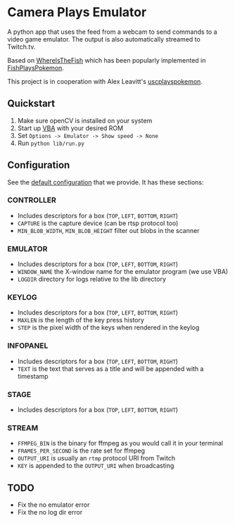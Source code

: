 Camera Plays Emulator
=====================
A python app that uses the feed from a webcam to send commands to a video game emulator. The output is also automatically streamed to Twitch.tv.

Based on [WhereIsTheFish](http://github.com/catherinemoresco/whereisthefish) which has been popularly implemented in [FishPlaysPokemon](http://www.twitch.tv/fishplayspokemon).

This project is in cooperation with Alex Leavitt's [uscplayspokemon](http://github.com/alexleavitt/uscplayspokemon).

Quickstart
----------
1. Make sure openCV is installed on your system
2. Start up [VBA](http://visualboyadvance.net/) with your desired ROM
3. Set `Options -> Emulator -> Show speed -> None`
4. Run `python lib/run.py`

Configuration
-------------
See the [default configuration](config/config.ini.default) that we provide. It has these sections:
### CONTROLLER
- Includes descriptors for a box (`TOP`, `LEFT`, `BOTTOM`, `RIGHT`)
- `CAPTURE` is the capture device (can be rtsp protocol too)
- `MIN_BLOB_WIDTH`, `MIN_BLOB_HEIGHT` filter out blobs in the scanner

### EMULATOR
- Includes descriptors for a box (`TOP`, `LEFT`, `BOTTOM`, `RIGHT`)
- `WINDOW_NAME` the X-window name for the emulator program (we use VBA)
- `LOGDIR` directory for logs relative to the lib directory

### KEYLOG
- Includes descriptors for a box (`TOP`, `LEFT`, `BOTTOM`, `RIGHT`)
- `MAXLEN` is the length of the key press history
- `STEP` is the pixel width of the keys when rendered in the keylog

### INFOPANEL
- Includes descriptors for a box (`TOP`, `LEFT`, `BOTTOM`, `RIGHT`)
- `TEXT` is the text that serves as a title and will be appended with a timestamp

### STAGE
- Includes descriptors for a box (`TOP`, `LEFT`, `BOTTOM`, `RIGHT`)

### STREAM
- `FFMPEG_BIN` is the binary for ffmpeg as you would call it in your terminal
- `FRAMES_PER_SECOND` is the rate set for ffmpeg
- `OUTPUT_URI` is usually an `rtmp` protocol URI from Twitch
- `KEY` is appended to the `OUTPUT_URI` when broadcasting

TODO
----
- Fix the no emulator error
- Fix the no log dir error
